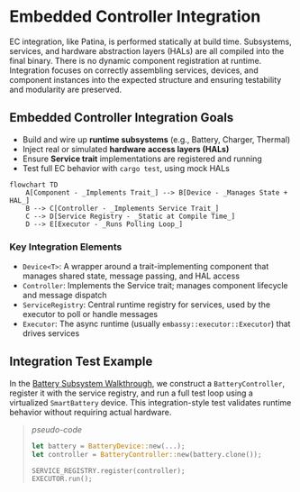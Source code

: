 # Embedded Controller Integration

EC integration, like Patina, is performed statically at build time. Subsystems, services, and hardware abstraction layers (HALs) are all compiled into the final binary. There is no dynamic component registration at runtime. Integration focuses on correctly assembling services, devices, and component instances into the expected structure and ensuring testability and modularity are preserved.

## Embedded Controller Integration Goals

- Build and wire up __runtime subsystems__ (e.g., Battery, Charger, Thermal)
- Inject real or simulated __hardware access layers (HALs)__
- Ensure __Service trait__ implementations are registered and running
- Test full EC behavior with `cargo test`, using mock HALs

```mermaid
flowchart TD
    A[Component - _Implements Trait_] --> B[Device - _Manages State + HAL_]
    B --> C[Controller - _Implements Service Trait_]
    C --> D[Service Registry - _Static at Compile Time_]
    D --> E[Executor - _Runs Polling Loop_]

```

### Key Integration Elements

- `Device<T>`: A wrapper around a trait-implementing component that manages shared state, message passing, and HAL access
- `Controller`: Implements the Service trait; manages component lifecycle and message dispatch
- `ServiceRegistry`: Central runtime registry for services, used by the executor to poll or handle messages
- `Executor`: The async runtime (usually `embassy::executor::Executor`) that drives services


## Integration Test Example
In the [Battery Subsystem Walkthrough](../../guide/how/ec/battery/0-overview.html), we construct a `BatteryController`, register it with the service registry, and run a full test loop using a virtualized `SmartBattery` device. This integration-style test validates runtime behavior without requiring actual hardware.

> _pseudo-code_
>
>```rust
>let battery = BatteryDevice::new(...);
>let controller = BatteryController::new(battery.clone());
>
>SERVICE_REGISTRY.register(controller);
>EXECUTOR.run();
>```
>
